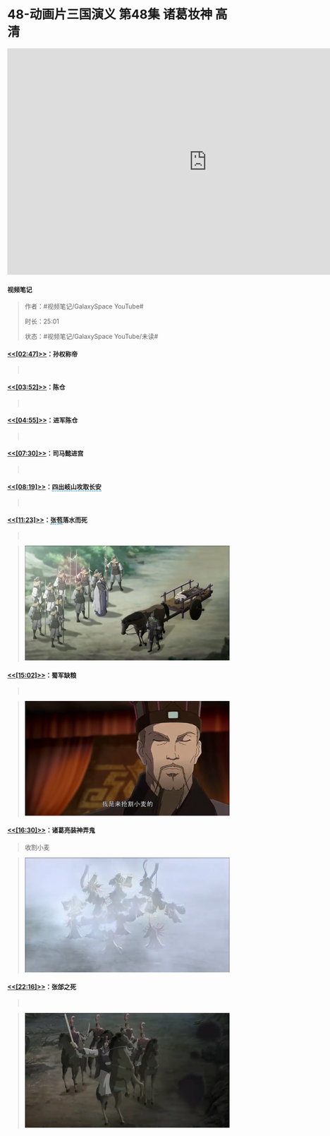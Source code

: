 <h1>48-动画片三国演义 第48集 诸葛妆神 高清</h1>
<iframe sandbox="allow-top-navigation-by-user-activation allow-same-origin allow-forms allow-scripts allow-popups" src="https://www.youtube.com/embed/1erS6Efbav8" data-src="" border="0" frameborder="no" framespacing="0" allowfullscreen="true" style="height: 513px; width: 903px; pointer-events: none;"></iframe>
<h4><span data-type="text" style="text-shadow: 1px 1px var(--b3-theme-surface-lighter), 2px 2px var(--b3-theme-surface-lighter), 3px 3px var(--b3-theme-surface-lighter), 4px 4px var(--b3-theme-surface-lighter);">视频笔记</span></h4>
<blockquote>
<p>作者：#视频笔记/GalaxySpace YouTube#​</p>
<p>时长：25:01</p>
<p>状态：#视频笔记/GalaxySpace YouTube/未读#​</p>
</blockquote>
<h4><a href="">&lt;&lt;</a>​<a href="##" title="https://www.youtube.com/embed/1erS6Efbav8">[02:47]</a>​<a href="">&gt;&gt;</a>：孙权称帝</h4>
<blockquote>
<p>‍</p>
</blockquote>
<h4><a href="">&lt;&lt;</a>​<a href="##" title="https://www.youtube.com/embed/1erS6Efbav8">[03:52]</a>​<a href="">&gt;&gt;</a>：陈仓</h4>
<blockquote>
<p>‍</p>
</blockquote>
<h4><a href="">&lt;&lt;</a>​<a href="##" title="https://www.youtube.com/embed/1erS6Efbav8">[04:55]</a>​<a href="">&gt;&gt;</a>：进军陈仓</h4>
<blockquote>
<p>‍</p>
</blockquote>
<h4><a href="">&lt;&lt;</a>​<a href="##" title="https://www.youtube.com/embed/1erS6Efbav8">[07:30]</a>​<a href="">&gt;&gt;</a>：司马懿进宫</h4>
<blockquote>
<p>‍</p>
</blockquote>
<h4><a href="">&lt;&lt;</a>​<a href="##" title="https://www.youtube.com/embed/1erS6Efbav8">[08:19]</a>​<a href="">&gt;&gt;</a>：<span data-type="text" style="cursor: pointer; border-bottom: 2px dotted rgb(51, 153, 255);">四出岐山攻取长安</span></h4>
<blockquote>
<p>‍</p>
</blockquote>
<h4><a href="">&lt;&lt;</a>​<a href="##" title="https://www.youtube.com/embed/1erS6Efbav8">[11:23]</a>​<a href="">&gt;&gt;</a>：<span data-type="text" style="cursor: pointer; border-bottom: 2px dotted rgb(51, 153, 255);">张苞</span>落水而死</h4>
<blockquote>
<p>‍</p>
</blockquote>
<blockquote>
<p>​<img src="https://raw.githubusercontent.com/coriger/supr-blog/master/docs/images/screenshot-20241110044938-oaxw3qt.png" alt="image" />​</p>
</blockquote>
<h4><a href="">&lt;&lt;</a>​<a href="##" title="https://www.youtube.com/embed/1erS6Efbav8">[15:02]</a>​<a href="">&gt;&gt;</a>：蜀军缺粮</h4>
<blockquote>
<p>‍</p>
</blockquote>
<blockquote>
<p>​<img src="https://raw.githubusercontent.com/coriger/supr-blog/master/docs/images/screenshot-20241110045202-ju7daa3.png" alt="image" />​</p>
</blockquote>
<h4><a href="">&lt;&lt;</a>​<a href="##" title="https://www.youtube.com/embed/1erS6Efbav8">[16:30]</a>​<a href="">&gt;&gt;</a>：诸葛亮装神弄鬼</h4>
<blockquote>
<p>收割小麦</p>
</blockquote>
<blockquote>
<p>​<img src="https://raw.githubusercontent.com/coriger/supr-blog/master/docs/images/screenshot-20241110045918-nhj9mo1.png" alt="image" />​</p>
</blockquote>
<h4><a href="">&lt;&lt;</a>​<a href="##" title="https://www.youtube.com/embed/1erS6Efbav8">[22:16]</a>​<a href="">&gt;&gt;</a>：张郃之死</h4>
<blockquote>
<p>‍</p>
</blockquote>
<blockquote>
<p>​<img src="https://raw.githubusercontent.com/coriger/supr-blog/master/docs/images/screenshot-20241110050247-pulcajt.png" alt="image" />​</p>
</blockquote>
<p>‍</p>
